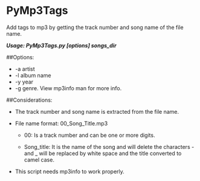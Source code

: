 # PyMp3Tags
Add tags to mp3 by getting the track number and song name of the file name.

***Usage: PyMp3Tags.py [options] songs_dir***

##Options:
* -a artist
* -l album name
* -y year
* -g genre. View mp3info man for more info.

##Considerations:
 * The track number and song name is extracted from the file name.
 * File name format: 00_Song_Title.mp3

   * 00: Is a track number and can be one or more digits.

   * Song_title: It is the name of the song and will delete the characters - and _ will be replaced by white space and the title converted to camel case.
 * This script needs mp3info to work properly.
